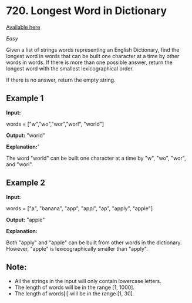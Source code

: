 # 720. Longest Word in Dictionary
[Available here](https://leetcode.com/problems/longest-word-in-dictionary/)

_Easy_

Given a list of strings words representing an English Dictionary, find the longest word in words that can be built one character at a time by other words in words. If there is more than one possible answer, return the longest word with the smallest lexicographical order.

If there is no answer, return the empty string.

## Example 1
**Input:**

words = ["w","wo","wor","worl", "world"]

**Output:** "world"

**Explanation:**'

The word "world" can be built one character at a time by "w", "wo", "wor", and "worl".

## Example 2

**Input:**

words = ["a", "banana", "app", "appl", "ap", "apply", "apple"]

**Output:** "apple"

**Explanation:** 

Both "apply" and "apple" can be built from other words in the dictionary. However, "apple" is lexicographically smaller than "apply".

## Note:
* All the strings in the input will only contain lowercase letters.
* The length of words will be in the range [1, 1000].
* The length of words[i] will be in the range [1, 30].